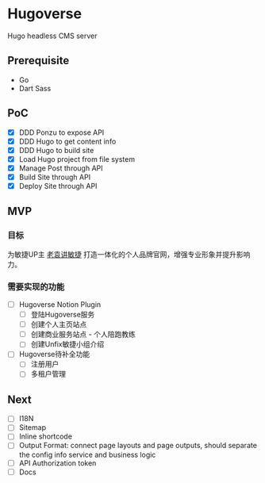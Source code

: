 # Hugoverse

Hugo headless CMS server

## Prerequisite

- Go
- Dart Sass

## PoC

- [x] DDD Ponzu to expose API
- [x] DDD Hugo to get content info
- [x] DDD Hugo to build site
- [x] Load Hugo project from file system
- [x] Manage Post through API
- [x] Build Site through API
- [x] Deploy Site through API

## MVP

### 目标

为敏捷UP主 [老袁讲敏捷](https://space.bilibili.com/36395967) 打造一体化的个人品牌官网，增强专业形象并提升影响力。

### 需要实现的功能

- [ ] Hugoverse Notion Plugin 
  - [ ] 登陆Hugoverse服务
  - [ ] 创建个人主页站点
  - [ ] 创建商业服务站点 - 个人陪跑教练
  - [ ] 创建Unfix敏捷小组介绍
- [ ] Hugoverse待补全功能
  - [ ] 注册用户
  - [ ] 多租户管理

## Next

- [ ] I18N
- [ ] Sitemap
- [ ] Inline shortcode
- [ ] Output Format: connect page layouts and page outputs, should separate the config info service and business logic
- [ ] API Authorization token
- [ ] Docs